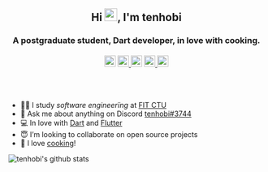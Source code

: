 <h2 align="center">Hi <img src="https://media.giphy.com/media/hvRJCLFzcasrR4ia7z/giphy.gif" width="25px">, I'm tenhobi</h2>
<h3 align="center">A postgraduate student, Dart developer, in love with cooking.</h3>

<h6 align="center">
  <a href="https://instagram.com/tenhobi" target="blank"><img src="https://cdn.jsdelivr.net/npm/simple-icons@3.0.1/icons/instagram.svg" alt="tenhobi" width="22px" /></a>
  <a href="https://discordapp.com/users/302127992258428929" target="blank"><img src="https://cdn.jsdelivr.net/npm/simple-icons@3.0.1/icons/discord.svg" alt="tenhobi" width="22px" />
  <a href="https://twitter.com/tenhobi" target="blank"><img src="https://cdn.jsdelivr.net/npm/simple-icons@3.0.1/icons/twitter.svg" alt="tenhobi" width="22px" /></a>
  <a href="https://linkedin.com/in/tenhobi" target="blank"><img src="https://cdn.jsdelivr.net/npm/simple-icons@3.0.1/icons/linkedin.svg" alt="tenhobi" width="22px" />
  <a href="https://fb.com/tenhobi" target="blank"><img src="https://cdn.jsdelivr.net/npm/simple-icons@3.0.1/icons/facebook.svg" alt="tenhobi" width="22px" /></a>
</h6>

<br>

- 👨‍🎓 I study _software engineerïng_ at [FIT CTU](https://fit.cvut.cz/en)
- 💬 Ask me about anything on Discord [tenhobi#3744](https://discordapp.com/users/302127992258428929)
- 💻 In love with [Dart](https://dart.dev) and [Flutter](https://flutter.dev)
- 😇 I’m looking to collaborate on open source projects
- 🌱 I love [cooking](https://instagram.com/napapaney)!

![tenhobi's github stats](https://github-readme-stats.vercel.app/api?username=tenhobi&count_private=true)
